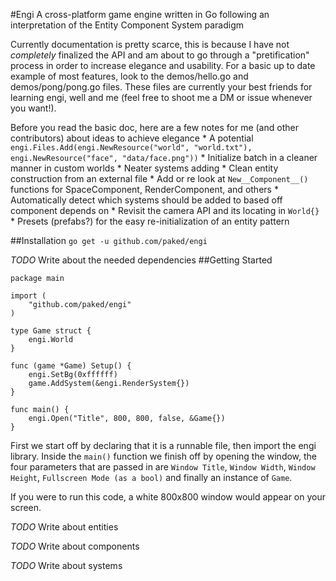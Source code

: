 #Engi 
A cross-platform game engine written in Go following an interpretation of the Entity Component System paradigm

Currently documentation is pretty scarce, this is because I have not *completely* finalized the API and am about to go through a "pretification" process in order to increase elegance and usability. For a basic up to date example of most features, look to the demos/hello.go and demos/pong/pong.go files. These files are currently your best friends for learning engi, well and me (feel free to shoot me a DM or issue whenever you want!).

Before you read the basic doc, here are a few notes for me (and other contributors) about ideas to achieve elegance
    * A potential ```engi.Files.Add(engi.NewResource("world", "world.txt"), engi.NewResource("face", "data/face.png"))```
    * Initialize batch in a cleaner manner in custom worlds
    * Neater systems adding
    * Clean entity construction from an external file
    * Add or re look at ```New__Component__()``` functions for SpaceComponent, RenderComponent, and others
    * Automatically detect which systems should be added to based off component depends on
    * Revisit the camera API and its locating in ```World{}```
    * Presets (prefabs?) for the easy re-initialization of an entity pattern

##Installation
```go get -u github.com/paked/engi```

*TODO* Write about the needed dependencies
##Getting Started
```
package main
   
import (
	"github.com/paked/engi"
)

type Game struct {
	engi.World
}

func (game *Game) Setup() {
	engi.SetBg(0xffffff)
	game.AddSystem(&engi.RenderSystem{})
}

func main() {
	engi.Open("Title", 800, 800, false, &Game{})
}

```

First we start off by declaring that it is a runnable file, then import the engi library. Inside the ```main()``` function we finish off by opening the window, the four parameters that are passed in are ```Window Title```, ```Window Width```, ```Window Height```, ```Fullscreen Mode (as a bool)``` and finally an instance of ```Game```.

If you were to run this code, a white 800x800 window would appear on your screen.


*TODO* Write about entities

*TODO* Write about components

*TODO* Write about systems





